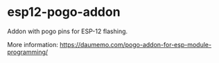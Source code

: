 # esp12-pogo-addon

Addon with pogo pins for ESP-12 flashing.

More information: https://daumemo.com/pogo-addon-for-esp-module-programming/
